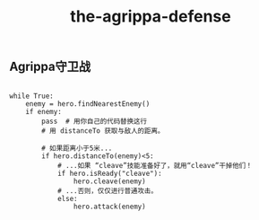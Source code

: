 ﻿---
layout: default
title: the-agrippa-defense
---
## Agrippa守卫战
```

while True:
    enemy = hero.findNearestEnemy()
    if enemy:
        pass  # 用你自己的代码替换这行
        # 用 distanceTo 获取与敌人的距离。
        
        # 如果距离小于5米...
        if hero.distanceTo(enemy)<5:
            # ...如果 “cleave”技能准备好了，就用“cleave”干掉他们！
            if hero.isReady("cleave"):
                hero.cleave(enemy)
            # ...否则，仅仅进行普通攻击。
            else:
                hero.attack(enemy)

```
